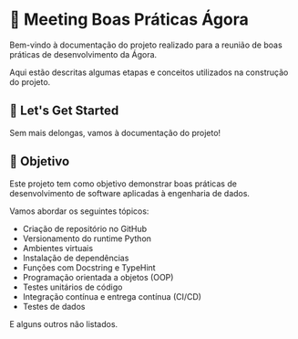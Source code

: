 # 📘 Meeting Boas Práticas Ágora

Bem-vindo à documentação do projeto realizado para a reunião de boas práticas de desenvolvimento da Ágora.

Aqui estão descritas algumas etapas e conceitos utilizados na construção do projeto.

## 🚀 Let's Get Started

Sem mais delongas, vamos à documentação do projeto!

## 🎯 Objetivo

Este projeto tem como objetivo demonstrar boas práticas de desenvolvimento de software aplicadas à engenharia de dados.

Vamos abordar os seguintes tópicos:

- Criação de repositório no GitHub
- Versionamento do runtime Python
- Ambientes virtuais
- Instalação de dependências
- Funções com Docstring e TypeHint
- Programação orientada a objetos (OOP)
- Testes unitários de código
- Integração contínua e entrega contínua (CI/CD)
- Testes de dados

E alguns outros não listados.